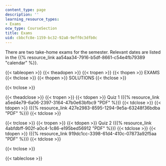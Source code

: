 ```yaml
---
content_type: page
description: ''
learning_resource_types:
- Exams
ocw_type: CourseSection
title: Exams
uid: cbbcfc8e-1159-bc32-92a8-9eff0c3dfb0c
---
```


There are two take-home exams for the semester. Relevant dates are listed in the {{% resource_link aa54aa34-7916-b5df-8661-c54e4fb79389 "calendar" %}}.

{{< tableopen >}}
{{< theadopen >}}
{{< tropen >}}
{{< thopen >}}
EXAMS
{{< thclose >}}
{{< thopen >}}
SOLUTIONS
{{< thclose >}}

{{< trclose >}}

{{< theadclose >}}
{{< tropen >}}
{{< tdopen >}}
Quiz 1 ({{% resource_link a5ed4e79-6a06-2397-3164-47b0e63bfbc9 "PDF" %}})
{{< tdclose >}}
{{< tdopen >}}
({{% resource_link 427e2983-8595-1294-9e5a-63248f36bdba "PDF" %}})
{{< tdclose >}}

{{< trclose >}}
{{< tropen >}}
{{< tdopen >}}
Quiz 2 ({{% resource_link 4abfdbff-902f-a0c4-1c86-e195bed56912 "PDF" %}})
{{< tdclose >}}
{{< tdopen >}}
({{% resource_link 919dc1cc-3398-61d4-410c-07873a92f5aa "PDF" %}})
{{< tdclose >}}

{{< trclose >}}

{{< tableclose >}}
